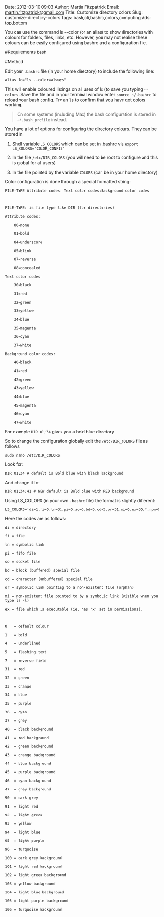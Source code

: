 Date: 2012-03-10 09:03
Author: Martin Fitzpatrick
Email: martin.fitzpatrick@gmail.com
Title: Customize directory colors
Slug: customize-directory-colors
Tags: bash,cli,bashrc,colors,computing
Ads: top,bottom

You can use the command ls --color (or an alias) to show directories with colours for folders, files, links, etc. However, you may not realise these colours can be easily configured using bashrc and a configuration file.









#Requirements
bash

#Method

Edit your `.bashrc` file (in your home directory) to include the following line:



    alias lc="ls --color=always"



This will enable coloured listings on all uses of ls (to save you typing `--colors`. Save the file and in your terminal window enter `source ~/.bashrc` to reload your bash config. Try an `ls` to confirm that you have got colors working.


>On some systems (including Mac) the bash configuration is stored in `~/.bash_profile` instead.


You have a lot of options for configuring the directory colours. They can be stored in



1. Shell variable `LS_COLORS` which can be set in .bashrc via `export LS_COLORS="COLOR_CONFIG"`

1. In the file `/etc/DIR_COLORS` (you will need to be root to configure and this is global for all users)

1. In the file pointed by the variable `COLORS` (can be in your home directory)





Color configuration is done through a special formatted string:



    FILE-TYPE Attribute codes: Text color codes:Background color codes



    FILE-TYPE: is file type like DIR (for directories)

    Attribute codes:

        00=none

        01=bold

        04=underscore

        05=blink

        07=reverse

        08=concealed

    Text color codes:

        30=black

        31=red

        32=green

        33=yellow

        34=blue

        35=magenta

        36=cyan

        37=white

    Background color codes:

        40=black

        41=red

        42=green

        43=yellow

        44=blue

        45=magenta

        46=cyan

        47=white



For example `DIR 01;34` gives you a bold blue directory.



So to change the configuration globally edit the `/etc/DIR_COLORS` file as follows:



    sudo nano /etc/DIR_COLORS



Look for:



    DIR 01;34 # default is Bold blue with black background



And change it to:



    DIR 01;34;41 # NEW default is Bold blue with RED background





Using LS_COLORS (in your own `.bashrc` file) the format is slightly different:



    LS_COLORS='di=1:fi=0:ln=31:pi=5:so=5:bd=5:cd=5:or=31:mi=0:ex=35:*.rpm=90'



Here the codes are as follows:



    di = directory

    fi = file

    ln = symbolic link

    pi = fifo file

    so = socket file

    bd = block (buffered) special file

    cd = character (unbuffered) special file

    or = symbolic link pointing to a non-existent file (orphan)

    mi = non-existent file pointed to by a symbolic link (visible when you type ls -l)

    ex = file which is executable (ie. has 'x' set in permissions).

    

    0   = default colour

    1   = bold

    4   = underlined

    5   = flashing text

    7   = reverse field

    31  = red

    32  = green

    33  = orange

    34  = blue

    35  = purple

    36  = cyan

    37  = grey

    40  = black background

    41  = red background

    42  = green background

    43  = orange background

    44  = blue background

    45  = purple background

    46  = cyan background

    47  = grey background

    90  = dark grey

    91  = light red

    92  = light green

    93  = yellow

    94  = light blue

    95  = light purple

    96  = turquoise

    100 = dark grey background

    101 = light red background

    102 = light green background

    103 = yellow background

    104 = light blue background

    105 = light purple background

    106 = turquoise background








